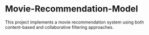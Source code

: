 # Movie-Recommendation-Model
This project implements a movie recommendation system using both content-based and collaborative filtering approaches.
